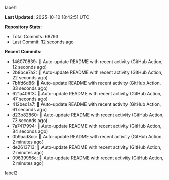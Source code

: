 
label1 
<!-- ACTIVITY_START -->
**Last Updated:** 2025-10-10 18:42:51 UTC

**Repository Stats:**
- Total Commits: 68793
- Last Commit: 12 seconds ago

**Recent Commits:**
- 146070839: 🤖 Auto-update README with recent activity (GitHub Action, 12 seconds ago)
- 2b8bce7a2: 🤖 Auto-update README with recent activity (GitHub Action, 22 seconds ago)
- 7bffd6d86: 🤖 Auto-update README with recent activity (GitHub Action, 33 seconds ago)
- 621a409f3: 🤖 Auto-update README with recent activity (GitHub Action, 47 seconds ago)
- 412bed1a7: 🤖 Auto-update README with recent activity (GitHub Action, 61 seconds ago)
- d23b82860: 🤖 Auto-update README with recent activity (GitHub Action, 73 seconds ago)
- 7a7417994: 🤖 Auto-update README with recent activity (GitHub Action, 84 seconds ago)
- 0b9aad8cc: 🤖 Auto-update README with recent activity (GitHub Action, 2 minutes ago)
- de2613713: 🤖 Auto-update README with recent activity (GitHub Action, 2 minutes ago)
- 09639956c: 🤖 Auto-update README with recent activity (GitHub Action, 2 minutes ago)
<!-- ACTIVITY_END -->

label2
